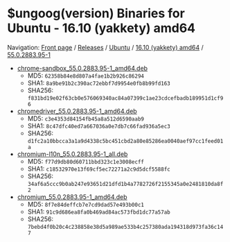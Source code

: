 # $ungoog(version) Binaries for Ubuntu - 16.10 (yakkety) amd64

Navigation: [Front page](/) / [Releases](/releases/) / [Ubuntu](/releases/ubuntu) / [16.10 (yakkety) amd64](/releases/ubuntu/yakkety_amd64) / [55.0.2883.95-1](/releases/ubuntu/yakkety_amd64/55.0.2883.95-1)


* [chrome-sandbox_55.0.2883.95-1_amd64.deb](https://github.com/ungoogled-software/ungoogled-chromium-binaries/releases/download/55.0.2883.95/chrome-sandbox_55.0.2883.95-1_amd64.deb)
    * MD5: `62358b84e8d807a4fae1b2b926c86294`
    * SHA1: `8a9be91b2c390ac72ebbf7d9954e0fb8b99fd163`
    * SHA256: `f831bd19e02f63cb0e576069340ac84a07399c1ae23cdcefbadb189951d1cf96`
* [chromedriver_55.0.2883.95-1_amd64.deb](https://github.com/ungoogled-software/ungoogled-chromium-binaries/releases/download/55.0.2883.95/chromedriver_55.0.2883.95-1_amd64.deb)
    * MD5: `c3e4353d84154fb45a8a512d6590aab9`
    * SHA1: `8c47dfc40ed7a667036a0e7db7c66fad936a5ec3`
    * SHA256: `d1fc2a10bbcca3a1a9d4338c5bc451cbd2a80e85286ea0040aef97cc1feed01a`
* [chromium-l10n_55.0.2883.95-1_all.deb](https://github.com/ungoogled-software/ungoogled-chromium-binaries/releases/download/55.0.2883.95/chromium-l10n_55.0.2883.95-1_all.deb)
    * MD5: `f77d9db80d60711bbd323c1e3008ecff`
    * SHA1: `c18532970e13f69cf5ec72271a2c9d5dcf5588fc`
    * SHA256: `34af6a5ccc9b0ab247e93651d21dfd1b4a7782726f2155345a0e2481810da8f2`
* [chromium_55.0.2883.95-1_amd64.deb](https://github.com/ungoogled-software/ungoogled-chromium-binaries/releases/download/55.0.2883.95/chromium_55.0.2883.95-1_amd64.deb)
    * MD5: `8f7e84deffcb7e7cd9dad57e493b00c1`
    * SHA1: `91c9d686ea8fa0b469ad84ac573fbd1dc77a57ab`
    * SHA256: `7bebd4f0b20c4c238858e38d5a989ae533b4c257380ada194318d973fa36c147`

